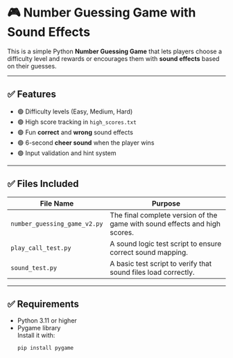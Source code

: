 # 🎮 Number Guessing Game with Sound Effects

This is a simple Python **Number Guessing Game** that lets players choose a difficulty level and rewards or encourages them with **sound effects** based on their guesses.

---

## ✅ Features

- 🟢 Difficulty levels (Easy, Medium, Hard)
- 🟢 High score tracking in `high_scores.txt`
- 🟢 Fun **correct** and **wrong** sound effects
- 🟢 6-second **cheer sound** when the player wins
- 🟢 Input validation and hint system

---

## ✅ Files Included

| File Name                | Purpose                                                                 |
|-------------------------|-------------------------------------------------------------------------|
| `number_guessing_game_v2.py` | The final complete version of the game with sound effects and high scores. |
| `play_call_test.py`          | A sound logic test script to ensure correct sound mapping.              |
| `sound_test.py`              | A basic test script to verify that sound files load correctly.         |

---

## ✅ Requirements

- Python 3.11 or higher
- Pygame library  
  Install it with:
  ```bash
  pip install pygame
